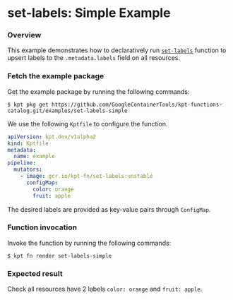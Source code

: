 # set-labels: Simple Example

### Overview

This example demonstrates how to declaratively run [`set-labels`] function
to upsert labels to the `.metadata.labels` field on all resources.

### Fetch the example package

Get the example package by running the following commands:

```shell
$ kpt pkg get https://github.com/GoogleContainerTools/kpt-functions-catalog.git/examples/set-labels-simple
```

We use the following `Kptfile` to configure the function.

```yaml
apiVersion: kpt.dev/v1alpha2
kind: Kptfile
metadata:
  name: example
pipeline:
  mutators:
    - image: gcr.io/kpt-fn/set-labels:unstable
      configMap:
        color: orange
        fruit: apple
```

The desired labels are provided as key-value pairs through `ConfigMap`.

### Function invocation

Invoke the function by running the following commands:

```shell
$ kpt fn render set-labels-simple
```

### Expected result

Check all resources have 2 labels `color: orange` and `fruit: apple`.

[`set-labels`]: https://catalog.kpt.dev/set-labels/v0.1/

